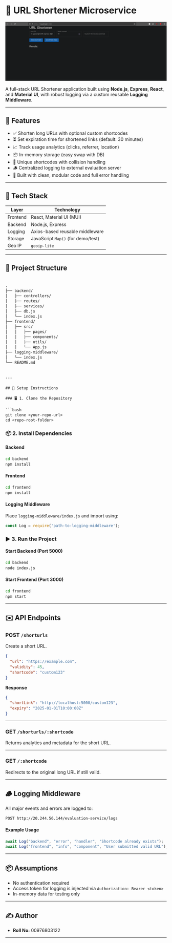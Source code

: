 # 🔗 URL Shortener Microservice
![Alt text](src/1.png)

A full-stack URL Shortener application built using **Node.js**, **Express**, **React**, and **Material UI**, with robust logging via a custom reusable **Logging Middleware**.

---

## 🚀 Features

- ✅ Shorten long URLs with optional custom shortcodes
- ⏳ Set expiration time for shortened links (default: 30 minutes)
- 📈 Track usage analytics (clicks, referrer, location)
- 📦 In-memory storage (easy swap with DB)
- 🔐 Unique shortcodes with collision handling
- 🪵 Centralized logging to external evaluation server
- 🧪 Built with clean, modular code and full error handling

---

## 🧱 Tech Stack

| Layer     | Technology               |
|---------- |--------------------------|
| Frontend  | React, Material UI (MUI) |
| Backend   | Node.js, Express         |
| Logging   | Axios-based reusable middleware |
| Storage   | JavaScript `Map()` (for demo/test) |
| Geo IP    | `geoip-lite`             |

---

## 📁 Project Structure

```

.
├── backend/
│   ├── controllers/
│   ├── routes/
│   ├── services/
│   ├── db.js
│   └── index.js
├── frontend/
│   ├── src/
│   │   ├── pages/
│   │   ├── components/
│   │   ├── utils/
│   │   └── App.js
├── logging-middleware/
│   └── index.js
└── README.md


---

## 🔧 Setup Instructions

### 🖥️ 1. Clone the Repository

```bash
git clone <your-repo-url>
cd <repo-root-folder>
````

### 📦 2. Install Dependencies

#### Backend

```bash
cd backend
npm install
```

#### Frontend

```bash
cd frontend
npm install
```

#### Logging Middleware

Place `logging-middleware/index.js` and import using:

```js
const Log = require('path-to-logging-middleware');
```

### ▶️ 3. Run the Project

#### Start Backend (Port 5000)

```bash
cd backend
node index.js
```

#### Start Frontend (Port 3000)

```bash
cd frontend
npm start
```

---

## ✉️ API Endpoints

### POST `/shorturls`

Create a short URL.

```json
{
  "url": "https://example.com",
  "validity": 45,
  "shortcode": "custom123"
}
```

**Response**

```json
{
  "shortLink": "http://localhost:5000/custom123",
  "expiry": "2025-01-01T10:00:00Z"
}
```

---

### GET `/shorturls/:shortcode`

Returns analytics and metadata for the short URL.

---

### GET `/:shortcode`

Redirects to the original long URL if still valid.

---

## 🪵 Logging Middleware

All major events and errors are logged to:

```http
POST http://20.244.56.144/evaluation-service/logs
```

#### Example Usage

```js
await Log("backend", "error", "handler", "Shortcode already exists");
await Log("frontend", "info", "component", "User submitted valid URL");
```

---

## 📦 Assumptions

* No authentication required
* Access token for logging is injected via `Authorization: Bearer <token>`
* In-memory data for testing only

---

## ✍️ Author

* **Roll No:** 00976803122

---
